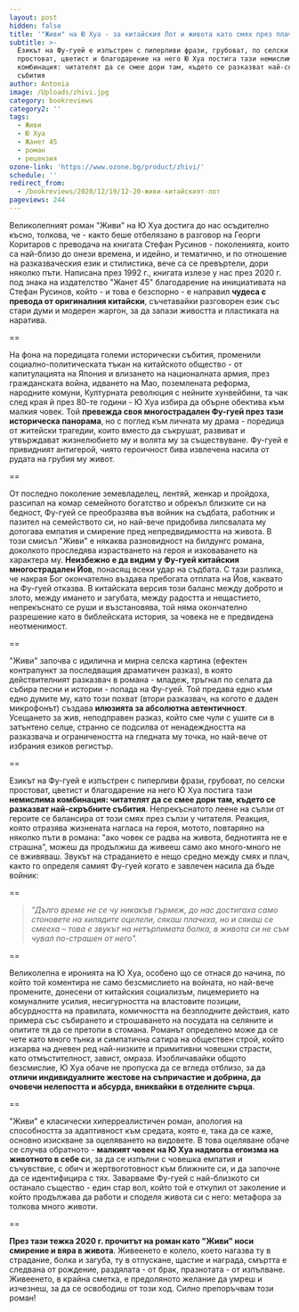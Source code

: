 ```yaml
---
layout: post
hidden: false
title: '"Живи" на Ю Хуа - за китайския Лот и живота като смях през плач'
subtitle: >-
  Езикът на Фу-гуей е изпъстрен с пиперливи фрази, грубоват, по селски
  простоват, цветист и благодарение на него Ю Хуа постига тази немислима
  комбинация: читателят да се смее дори там, където се разказват най-скръбните
  събития
author: Antonia
image: /Uploads/zhivi.jpg
category: bookreviews
category2: ''
tags:
  - Живи
  - Ю Хуа
  - Жанет 45
  - роман
  - рецензия
ozone-link: 'https://www.ozone.bg/product/zhivi/'
schedule: ''
redirect_from:
  - /bookreviews/2020/12/19/12-20-живи-китайският-лот
pageviews: 244
---
```

Великолепният роман "Живи" на Ю Хуа достига до нас осъдително късно, толкова, че - както беше отбелязано в разговор на Георги Коритаров с преводача на книгата Стефан Русинов - поколенията, които са най-близо до онези времена, и идейно, и тематично, и по отношение на разказваческия език и стилистика, вече са се превъртели, дори няколко пъти. Написана през 1992 г., книгата излезе у нас през 2020 г. под знака на издателство "Жанет 45" благодарение на инициативата на Стефан Русинов, който - и това е безспорно - е направил **чудеса с превода от оригиналния китайски**, съчетавайки разговорен език със стари думи и модерен жаргон, за да запази живостта и пластиката на наратива. 

\==

На фона на поредицата големи исторически събития, променили социално-политическата тъкан на китайското общество - от капитулацията на Япония и влизането на националната армия, през гражданската война, идването на Мао, поземлената реформа, народните комуни, Културната революция с нейните хунвейбини, та чак след края й през 80-те години - Ю Хуа избира да обърне обектива към малкия човек. Той **превежда своя многострадален Фу-гуей през тази историческа панорама**, но с поглед към личната му драма - поредица от житейски трагедии, които вместо да съкрушат, развиват и утвърждават жизнелюбието му и волята му за съществуване. Фу-гуей е привидният антигерой, чиято героичност бива извлечена насила от рудата на грубия му живот.

\==

От последно поколение земевладелец, лентяй, женкар и пройдоха, разсипал на комар семейното богатство и обрекъл близките си на бедност, Фу-гуей се преобразява във войник на съдбата, работник и пазител на семейството си, но най-вече придобива липсвалата му дотогава емпатия и смирение пред непредвидимостта на живота. В този смисъл "Живи" е някаква разновидност на билдунгс романа, доколкото проследява израстването на героя и изковаването на характера му. **Неизбежно е да видим у Фу-гуей китайския многострадален Йов**, понасящ всеки удар на съдбата. С тази разлика, че накрая Бог окончателно въздава пребогата отплата на Йов, каквато на Фу-гуей отказва. В китайската версия този баланс между доброто и злото, между имането и загубата, между радостта и нещастието, непрекъснато се руши и възстановява, той няма окончателно разрешение като в библейската история, за човека не е предвидена неотменимост. 

\==

"Живи" започва с идилична и мирна селска картина (ефектен контрапункт за последващия драматичен разказ), в която действителният разказвач в романа - младеж, тръгнал по селата да събира песни и истории - попада на Фу-гуей. Той предава едно към едно думите му, като този похват (втори разказвач, на когото е даден микрофонът) създава **илюзията за абсолютна автентичност**. Усещането за жив, неподправен разказ, който сме чули с ушите си в затънтено селце, странно се подсилва от ненадеждността на разказвача и ограничеността на гледната му точка, но най-вече от избрания езиков регистър. 

\==

Езикът на Фу-гуей е изпъстрен с пиперливи фрази, грубоват, по селски простоват, цветист и благодарение на него Ю Хуа постига тази **немислима комбинация: читателят да се смее дори там, където се разказват най-скръбните събития**. Непрекъснатото леене на сълзи от героите се балансира от този смях през сълзи у читателя. Реакция, която отразява жизнената нагласа на героя, мотото, повтаряно на няколко пъти в романа: "ако човек се радва на живота, беднотията не е страшна", можеш да продължиш да живееш само ако много-много не се вживяваш. Звукът на страданието е нещо средно между смях и плач, както го определя самият Фу-гуей когато е завлечен насила да бъде войник:

\==

> *"Дълго време не се чу никакъв гърмеж, до нас достигаха само стоновете на хилядите оцелели, сякаш плачеха, но и сякаш се смееха – това е звукът на нетърпимата болка, в живота си не съм чувал по-страшен от него".*

\==

Великолепна е иронията на Ю Хуа, особено що се отнася до начина, по който той коментира не само безсмислието на войната, но най-вече промените, донесени от китайския социализъм, лицемерието на комуналните усилия, несигурността на властовите позиции, абсурдността на правилата, комичността на безплодните действия, като примера със събирането и строшаването на посудата на селяните и опитите тя да се претопи в стомана. Романът определено може да се чете като много тънка и симпатична сатира на обществен строй, който изкарва на дневен ред най-низките и примитивни човешки страсти, като отмъстителност, завист, омраза. Изобличавайки общото безсмислие, Ю Хуа обаче не пропуска да се вгледа отблизо, за да **отличи индивидуалните жестове на съпричастие и добрина, да очовечи нелепостта и абсурда, вниквайки в отделните сърца**.

\==

"Живи" е класически хиперреалистичен роман, апология на способността за адаптивност към средата, която е, така да се каже, основно изискване за оцеляването на видовете. В това оцеляване обаче се случва обратното - **малкият човек на Ю Хуа надмогва егоизма на животното в себе с**и, за да се изпълни с човешка емпатия и съчувствие, с обич и жертвоготовност към ближните си, и да започне да се идентифицира с тях. Заварваме Фу-гуей с най-близкото си останало същество - един стар вол, който той е откупил от заколение и който продължава да работи и споделя живота си с него: метафора за толкова много животи. 

\==

**През тази тежка 2020 г. прочитът на роман като "Живи" носи смирение и вяра в живота**. Живеенето е колело, което нагазва ту в страдание, болка и загуба, ту в отпускане, щастие и награда, смъртта е следвана от рождение, раздялата - от брак, празнотата - от изпълване. Живеенето, в крайна сметка, е предоляното желание да умреш и изчезнеш, за да се освободиш от този ход. Силно препоръчвам този роман!